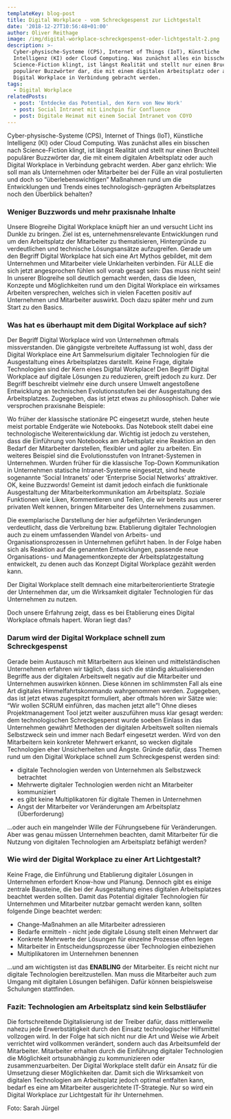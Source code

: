 ```yaml
---
templateKey: blog-post
title: Digital Workplace - vom Schreckgespenst zur Lichtgestalt
date: '2018-12-27T10:56:48+01:00'
author: Oliver Reithage
image: /img/digital-workplace-schreckgespenst-oder-lichtgestalt-2.png
description: >-
  Cyber-physische-Systeme (CPS), Internet of Things (IoT), Künstliche
  Intelligenz (KI) oder Cloud Computing. Was zunächst alles ein bisschen nach
  Science-Fiction klingt, ist längst Realität und stellt nur einen Bruchteil
  populärer Buzzwörter dar, die mit einem digitalen Arbeitsplatz oder auch
  Digital Workplace in Verbindung gebracht werden.
tags:
  - Digital Workplace
relatedPosts:
  - post: 'Entdecke das Potential, den Kern von New Work'
  - post: Social Intranet mit Linchpin für Confluence
  - post: Digitale Heimat mit einem Social Intranet von COYO
---
```

Cyber-physische-Systeme (CPS), Internet of Things (IoT), Künstliche Intelligenz (KI) oder Cloud Computing. Was zunächst alles ein bisschen nach Science-Fiction klingt, ist längst Realität und stellt nur einen Bruchteil populärer Buzzwörter dar, die mit einem digitalen Arbeitsplatz oder auch Digital Workplace in Verbindung gebracht werden. Aber ganz ehrlich: Wie soll man als Unternehmen oder Mitarbeiter bei der Fülle an viral postulierten und doch so “überlebenswichtigen” Maßnahmen rund um die Entwicklungen und Trends eines technologisch-geprägten Arbeitsplatzes noch den Überblick behalten? 

### Weniger Buzzwords und mehr praxisnahe Inhalte

Unsere Blogreihe Digital Workplace knüpft hier an und versucht Licht ins Dunkle zu bringen. Ziel ist es, unternehmensrelevante Entwicklungen rund um den Arbeitsplatz der Mitarbeiter zu thematisieren, Hintergründe zu verdeutlichen und technische Lösungsansätze aufzugreifen. Gerade um den Begriff Digital Workplace hat sich eine Art Mythos gebildet, mit dem Unternehmen und Mitarbeiter viele Unklarheiten verbinden. Für ALLE die sich jetzt angesprochen fühlen soll vorab gesagt sein: Das muss nicht sein! In unserer Blogreihe soll deutlich gemacht werden, dass die Ideen, Konzepte und Möglichkeiten rund um den Digital Workplace ein wirksames Arbeiten versprechen, welches sich in vielen Facetten positiv auf Unternehmen und Mitarbeiter auswirkt. Doch dazu später mehr und zum Start zu den Basics. 

### Was hat es überhaupt mit dem Digital Workplace auf sich?

Der Begriff Digital Workplace wird von Unternehmen oftmals missverstanden. Die gängigste verbreitete Auffassung ist wohl, dass der Digital Workplace eine Art Sammelsurium digitaler Technologien für die Ausgestaltung eines Arbeitsplatzes darstellt. Keine Frage, digitale Technologien sind der Kern eines Digital Workplace! Den Begriff Digital Workplace auf digitale Lösungen zu reduzieren, greift jedoch zu kurz. Der Begriff beschreibt vielmehr eine durch unsere Umwelt angestoßene Entwicklung an technischen Evolutionsstufen bei der Ausgestaltung des Arbeitsplatzes. Zugegeben, das ist jetzt etwas zu philosophisch. Daher wie versprochen praxisnahe Beispiele: 

Wo früher der klassische stationäre PC eingesetzt wurde, stehen heute meist portable Endgeräte wie Notebooks. Das Notebook stellt dabei eine technologische Weiterentwicklung dar. Wichtig ist jedoch zu verstehen, dass die Einführung von Notebooks am Arbeitsplatz eine Reaktion an den Bedarf der Mitarbeiter darstellen, flexibler und agiler zu arbeiten. Ein weiteres Beispiel sind die Evolutionsstufen von Intranet-Systemen in Unternehmen. Wurden früher für die klassische Top-Down Kommunikation in Unternehmen statische Intranet-Systeme eingesetzt, sind heute sogenannte ‘Social Intranets’ oder ‘Enterprise Social Networks’ attraktiver. OK, keine Buzzwords! Gemeint ist damit jedoch einfach die funktionale Ausgestaltung der Mitarbeiterkommunikation am Arbeitsplatz. Soziale Funktionen wie Liken, Kommentieren und Teilen, die wir bereits aus unserer privaten Welt kennen, bringen Mitarbeiter des Unternehmens zusammen. 

Die exemplarische Darstellung der hier aufgeführten Veränderungen verdeutlicht, dass die Verbreitung bzw. Etablierung digitaler Technologien auch zu einem umfassenden Wandel von Arbeits- und Organisationsprozessen in Unternehmen geführt haben. In der Folge haben sich als Reaktion auf die genannten Entwicklungen, passende neue Organisations- und Managementkonzepte der Arbeitsplatzgestaltung entwickelt, zu denen auch das Konzept Digital Workplace gezählt werden kann.

Der Digital Workplace stellt demnach eine mitarbeiterorientierte Strategie der Unternehmen dar, um die Wirksamkeit digitaler Technologien für das Unternehmen zu nutzen.

Doch unsere Erfahrung zeigt, dass es bei Etablierung eines Digital Workplace oftmals hapert. Woran liegt das?

### Darum wird der Digital Workplace schnell zum Schreckgespenst

Gerade beim Austausch mit Mitarbeitern aus kleinen und mittelständischen Unternehmen erfahren wir täglich, dass sich die ständig aktualisierenden Begriffe aus der digitalen Arbeitswelt negativ auf die Mitarbeiter und Unternehmen auswirken können. Diese können im schlimmsten Fall als eine Art digitales Himmelfahrtskommando wahrgenommen werden. Zugegeben, das ist jetzt etwas zugespitzt formuliert, aber oftmals hören wir Sätze wie: “Wir wollen SCRUM einführen, das machen jetzt alle”! Ohne dieses Projektmanagement Tool jetzt weiter auszuführen muss klar gesagt werden: dem technologischen Schreckgespenst wurde soeben Einlass in das Unternehmen gewährt! Methoden der digitalen Arbeitswelt sollten niemals Selbstzweck sein und immer nach Bedarf eingesetzt werden. Wird von den Mitarbeitern kein konkreter Mehrwert erkannt, so wecken digitale Technologien eher Unsicherheiten und Ängste. Gründe dafür, dass Themen rund um den Digital Workplace schnell zum Schreckgespenst werden sind: 

* digitale Technologien werden von Unternehmen als Selbstzweck betrachtet
* Mehrwerte digitaler Technologien werden nicht an Mitarbeiter kommuniziert
* es gibt keine Multiplikatoren für digitale Themen in Unternehmen
* Angst der Mitarbeiter vor Veränderungen am Arbeitsplatz (Überforderung) 

…oder auch  ein mangelnder Wille der Führungsebene für Veränderungen. Aber was genau müssen Unternehmen beachten, damit Mitarbeiter für die Nutzung von digitalen Technologien am Arbeitsplatz befähigt werden? 

### Wie wird der Digital Workplace zu einer Art Lichtgestalt?

Keine Frage, die Einführung und Etablierung digitaler Lösungen in Unternehmen erfordert Know-how und Planung. Dennoch gibt es einige zentrale Bausteine, die bei der Ausgestaltung eines digitalen Arbeitsplatzes beachtet werden sollten. Damit das Potential digitaler Technologien für Unternehmen und Mitarbeiter nutzbar gemacht werden kann, sollten folgende Dinge beachtet werden: 

* Change-Maßnahmen an alle Mitarbeiter adressieren
* Bedarfe ermitteln - nicht jede digitale Lösung stellt einen Mehrwert dar
* Konkrete Mehrwerte der Lösungen für einzelne Prozesse offen legen 
* Mitarbeiter in Entscheidungsprozesse über Technologien einbeziehen
* Multiplikatoren im Unternehmen benennen 

...und am wichtigsten ist das **ENABLING** der Mitarbeiter. Es reicht nicht nur digitale Technologien bereitzustellen. Man muss die Mitarbeiter auch zum Umgang mit digitalen Lösungen befähigen. Dafür können beispielsweise Schulungen stattfinden.

### Fazit: Technologien am Arbeitsplatz sind kein Selbstläufer

Die fortschreitende Digitalisierung ist der Treiber dafür, dass mittlerweile nahezu jede Erwerbstätigkeit durch den Einsatz technologischer Hilfsmittel vollzogen wird. In der Folge hat sich nicht nur die Art und Weise wie Arbeit verrichtet wird vollkommen verändert, sondern auch das Arbeitsumfeld der Mitarbeiter. Mitarbeiter erhalten durch die Einführung digitaler Technologien die Möglichkeit ortsunabhängig zu kommunizieren oder zusammenzuarbeiten. Der Digital Workplace stellt dafür ein Ansatz für die Umsetzung dieser Möglichkeiten dar. Damit sich die Wirksamkeit von digitalen Technologien am Arbeitsplatz jedoch optimal entfalten kann, bedarf es eine am Mitarbeiter ausgerichtete IT-Strategie. Nur so wird ein Digital Workplace zur Lichtgestalt für ihr Unternehmen.

Foto: Sarah Jürgel
